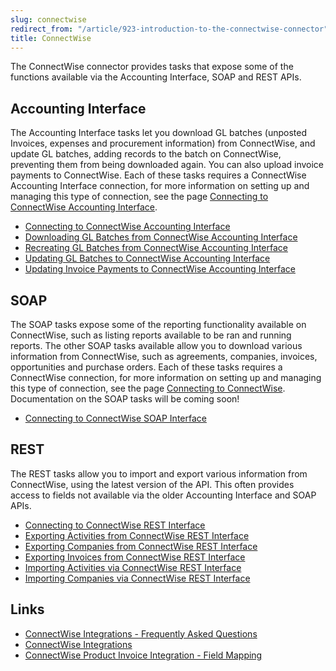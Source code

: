```yaml
---
slug: connectwise
redirect_from: "/article/923-introduction-to-the-connectwise-connector"
title: ConnectWise
---
```

The ConnectWise connector provides tasks that expose some of the functions available via the Accounting Interface, SOAP and REST APIs.  

## Accounting Interface
The Accounting Interface tasks let you download GL batches (unposted Invoices, expenses and procurement information) from ConnectWise, and update GL batches, adding records to the batch on ConnectWise, preventing them from being downloaded again. You can also upload invoice payments to ConnectWise. Each of these tasks requires a ConnectWise Accounting Interface connection, for more information on setting up and managing this type of connection, see the page [Connecting to ConnectWise Accounting Interface](connecting-to-connectwise-accounting-interface).  

- [Connecting to ConnectWise Accounting Interface](connecting-to-connectwise-accounting-interface)
- [Downloading GL Batches from ConnectWise Accounting Interface](downloading-gl-batches-from-connectwise-accounting-interface)
- [Recreating GL Batches from ConnectWise Accounting Interface](recreating-gl-batches-from-connectwise-accounting-interface)
- [Updating GL Batches to ConnectWise Accounting Interface](updating-gl-batches-to-connectwise-accounting-interface)
- [Updating Invoice Payments to ConnectWise Accounting Interface](updating-invoice-payments-to-connectwise-accounting-interface)

## SOAP
The SOAP tasks expose some of the reporting functionality available on ConnectWise, such as listing reports available to be ran and running reports. The other SOAP tasks available allow you to download various information from ConnectWise, such as agreements, companies, invoices, opportunities and purchase orders. Each of these tasks requires a ConnectWise connection, for more information on setting up and managing this type of connection, see the page [Connecting to ConnectWise](connecting-to-connectwise). Documentation on the SOAP tasks will be coming soon!  

- [Connecting to ConnectWise SOAP Interface](connecting-to-connectwise)

## REST
The REST tasks allow you to import and export various information from ConnectWise, using the latest version of the API. This often provides access to fields not available via the older Accounting Interface and SOAP APIs.  

- [Connecting to ConnectWise REST Interface](connecting-to-connectwise-rest-interface)
- [Exporting Activities from ConnectWise REST Interface](exporting-activities-from-connectwise-rest-interface)
- [Exporting Companies from ConnectWise REST Interface](exporting-companies-from-connectwise-rest-interface)
- [Exporting Invoices from ConnectWise REST Interface](exporting-invoices-from-connectwise-rest-interface)
- [Importing Activities via ConnectWise REST Interface](importing-activities-via-connectwise-rest-interface)
- [Importing Companies via ConnectWise REST Interface](importing-companies-via-connectwise-rest-interface)

## Links
- [ConnectWise Integrations - Frequently Asked Questions](connectwise-integrations-frequently-asked-questions)
- [ConnectWise Integrations](connectwise-integrations)
- [ConnectWise Product Invoice Integration - Field Mapping](connectwise-product-invoice-integration-field-mapping)